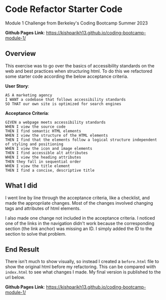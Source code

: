 # Code Refactor Starter Code
Module 1 Challenge from Berkeley's Coding Bootcamp Summer 2023

**Github Pages Link**: https://kishparikh13.github.io/coding-bootcamp-module-1/

## Overview
This exercise was to go over the basics of accessibility standards on the web and best practices when structuring html. To do this we refactored some starter code according the below acceptance criteria.

**User Story**:
```
AS A marketing agency
I WANT a codebase that follows accessibility standards
SO THAT our own site is optimized for search engines
```

**Acceptance Criteria**:
```
GIVEN a webpage meets accessibility standards
WHEN I view the source code
THEN I find semantic HTML elements
WHEN I view the structure of the HTML elements
THEN I find that the elements follow a logical structure independent of styling and positioning
WHEN I view the icon and image elements
THEN I find accessible alt attributes
WHEN I view the heading attributes
THEN they fall in sequential order
WHEN I view the title element
THEN I find a concise, descriptive title
```

## What I did
I went line by line through the acceptance criteria, like a checklist, and made the appropriiate changes. Most of the changes involved changing tags and attributes of html elements.

I also made one change not included in the acceptance criteria. I noticed one of the links in the navigation didn't work because the corresponding section (the link anchor) was missing an ID. I simply added the ID to the section to solve that problem.

## End Result
There isn't much to show visually, so instead I created a `before.html` file to show the original html before my refactoring. This can be compared wiith `index.html` to see what changes I made. My final version is published to the url below.

**Github Pages Link**: https://kishparikh13.github.io/coding-bootcamp-module-1/